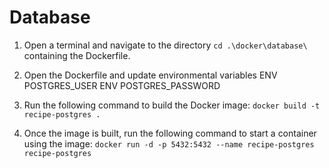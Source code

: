 # Database

1. Open a terminal and navigate to the directory ` cd .\docker\database\ ` containing the Dockerfile.

2. Open the Dockerfile and update environmental variables
   ENV POSTGRES_USER 
   ENV POSTGRES_PASSWORD  

3. Run the following command to build the Docker image:
   `docker build -t recipe-postgres .`

4. Once the image is built, run the following command to start a container using the image:
   `docker run -d -p 5432:5432 --name recipe-postgres recipe-postgres`
    